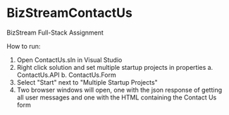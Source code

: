 # BizStreamContactUs
 BizStream Full-Stack Assignment
 
 How to run:

1. Open ContactUs.sln in Visual Studio
2. Right click solution and set multiple startup projects in properties
	a. ContactUs.API
	b. ContactUs.Form
3. Select "Start" next to "Multiple Startup Projects"
4. Two browser windows will open, one with the json response of getting all user messages and one with the HTML containing the Contact Us form
